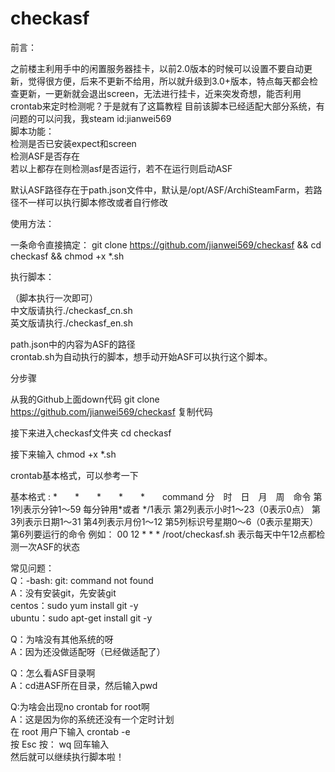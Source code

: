 # checkasf
前言：

之前楼主利用手中的闲置服务器挂卡，以前2.0版本的时候可以设置不要自动更新，觉得很方便，后来不更新不给用，所以就升级到3.0+版本，特点每天都会检查更新，一更新就会退出screen，无法进行挂卡，近来突发奇想，能否利用crontab来定时检测呢？于是就有了这篇教程
目前该脚本已经适配大部分系统，有问题的可以问我，我steam id:jianwei569    
脚本功能：    
检测是否已安装expect和screen    
检测ASF是否存在    
若以上都存在则检测asf是否运行，若不在运行则启动ASF    

默认ASF路径存在于path.json文件中，默认是/opt/ASF/ArchiSteamFarm，若路径不一样可以执行脚本修改或者自行修改

使用方法：


一条命令直接搞定：
git clone https://github.com/jianwei569/checkasf && cd checkasf && chmod +x *.sh

执行脚本：

（脚本执行一次即可）    
中文版请执行./checkasf_cn.sh     
英文版请执行./checkasf_en.sh    

path.json中的内容为ASF的路径    
crontab.sh为自动执行的脚本，想手动开始ASF可以执行这个脚本。

分步骤

从我的Github上面down代码
git clone https://github.com/jianwei569/checkasf
复制代码

接下来进入checkasf文件夹
cd checkasf

接下来输入
chmod +x *.sh

crontab基本格式，可以参考一下

基本格式 : 
*　　*　　*　　*　　*　　command 
分　时　日　月　周　命令 
第1列表示分钟1～59 每分钟用*或者 */1表示 
第2列表示小时1～23（0表示0点） 
第3列表示日期1～31 
第4列表示月份1～12 
第5列标识号星期0～6（0表示星期天） 
第6列要运行的命令 
例如：
00 12 * * * /root/checkasf.sh 
表示每天中午12点都检测一次ASF的状态

常见问题：    
Q：-bash: git: command not found    
A：没有安装git，先安装git    
    centos：sudo yum install git -y    
    ubuntu：sudo apt-get install git -y    

Q：为啥没有其他系统的呀    
A：因为还没做适配呀（已经做适配了）    

Q：怎么看ASF目录啊    
A：cd进ASF所在目录，然后输入pwd    

Q:为啥会出现no crontab for root啊    
A：这是因为你的系统还没有一个定时计划    
    在 root 用户下输入 crontab -e    
按 Esc 按： wq   回车输入    
然后就可以继续执行脚本啦！    
